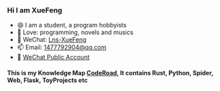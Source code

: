 ### Hi I am XueFeng 
- 😄 I am a student, a program hobbyists
- 🔭 Love: programming, novels and musics
- 👋 WeChat: [Lns-XueFeng](#)
- 📫 Email: 1477792904@qq.com
- 🤔 [WeChat Public Account](https://mp.weixin.qq.com/mp/homepage?__biz=Mzg5ODYxMTg0NA==&hid=1&sn=a17f28de8b7df5f0a72a6337d785913b&scene=18)

#### This is my Knowledge Map [CodeRoad](https://github.com/Lns-XueFeng/CodeRoad), It contains Rust, Python, Spider, Web, Flask, ToyProjects etc
